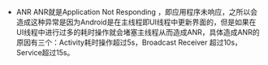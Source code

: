 - ANR
    ANR就是Application Not Responding ，即应用程序未响应，之所以会造成这种异常是因为Android是在主线程即UI线程中更新界面的，但是如果在UI线程中进行过多的耗时操作就会堵塞主线程从而造成ANR，具体造成ANR的原因有三个：Activity耗时操作超过5s，Broadcast Receiver 超过10s，Service超过15s。

